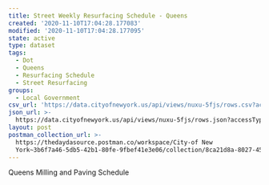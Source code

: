 ```yaml
---
title: Street Weekly Resurfacing Schedule - Queens
created: '2020-11-10T17:04:28.177083'
modified: '2020-11-10T17:04:28.177095'
state: active
type: dataset
tags:
  - Dot
  - Queens
  - Resurfacing Schedule
  - Street Resurfacing
groups:
  - Local Government
csv_url: 'https://data.cityofnewyork.us/api/views/nuxu-5fjs/rows.csv?accessType=DOWNLOAD'
json_url: >-
  https://data.cityofnewyork.us/api/views/nuxu-5fjs/rows.json?accessType=DOWNLOAD
layout: post
postman_collection_url: >-
  https://thedaydasource.postman.co/workspace/City-of New
  York~3b6f7a46-5db5-42b1-80fe-9fbef41e3e06/collection/8ca21d8a-8027-4582-a5c6-df473486f72b
---
```

Queens Milling and Paving Schedule
